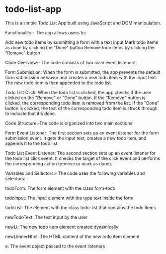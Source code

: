 # todo-list-app
This is a simple Todo List App built using JavaScript and DOM manipulation.

Functionality:- The app allows users to:

Add new todo items by submitting a form with a text input
Mark todo items as done by clicking the "Done" button
Remove todo items by clicking the "Remove" button

Code Overview:- The code consists of two main event listeners:

Form Submission: When the form is submitted, the app prevents the default form submission behavior and creates a new todo item with the input text. The new todo item is then appended to the todo list.

Todo List Click: When the todo list is clicked, the app checks if the user clicked on the "Remove" or "Done" button. If the "Remove" button is clicked, the corresponding todo item is removed from the list. If the "Done" button is clicked, the text of the corresponding todo item is struck through to indicate that it's done.


Code Structure:-The code is organized into two main sections:

Form Event Listener: The first section sets up an event listener for the form submission event. It gets the input text, creates a new todo item, and appends it to the todo list.


Todo List Event Listener: The second section sets up an event listener for the todo list click event. It checks the target of the click event and performs the corresponding action (remove or mark as done).


Variables and Selectors:- The code uses the following variables and selectors:

todoForm: The form element with the class form-todo


todoInput: The input element with the type text inside the form


todoList: The element with the class todo-list that contains the todo items


newTodoText: The text input by the user



newLi: The new todo item element created dynamically



newLiInnerHtml: The HTML content of the new todo item element


e: The event object passed to the event listeners
